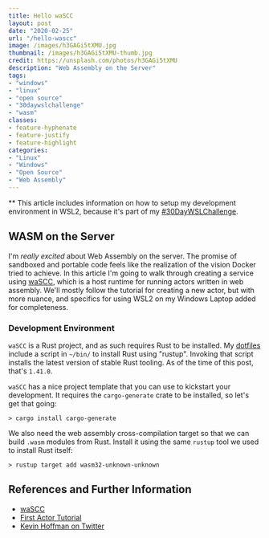 ```yaml
---
title: Hello waSCC
layout: post
date: "2020-02-25"
url: "/hello-wascc"
image: /images/h3GAGi5tXMU.jpg
thumbnail: /images/h3GAGi5tXMU-thumb.jpg
credit: https://unsplash.com/photos/h3GAGi5tXMU
description: "Web Assembly on the Server"
tags:
- "windows"
- "linux"
- "open source"
- "30daywslchallenge"
- "wasm"
classes:
- feature-hyphenate
- feature-justify
- feature-highlight
categories:
- "Linux"
- "Windows"
- "Open Source"
- "Web Assembly"
---
```



** This article includes information on how to setup my development environment in WSL2, because it's part of my [#30DayWSLChallenge](/windows-for-open-source-development).

## WASM on the Server

I'm *really excited* about Web Assembly on the server. The promise of sandboxed and portable code feels like the realization of the vision Docker tried to achieve. In this article I'm going to walk through creating a service using [waSCC](https://wascc.dev/), which is a host runtime for running actors written in web assembly. We'll mostly follow the tutorial for creating a new actor, but with more nuance, and specifics for using WSL2 on my Windows Laptop added for completeness.

### Development Environment

`waSCC` is a Rust project, and as such requires Rust to be installed. My [dotfiles](https://github.com/bketelsen/dotfiles/blob/master/bin/setup/executable_rust.sh) include a script in `~/bin/` to install Rust using "rustup". Invoking that script installs the latest version of stable Rust tooling. As of the time of this post, that's `1.41.0`.

`waSCC` has a nice project template that you can use to kickstart your development. It requires the `cargo-generate` crate to be installed, so let's get that going:

```
> cargo install cargo-generate
```

We also need the web assembly cross-compilation target so that we can build `.wasm` modules from Rust. Install it using the same `rustup` tool we used to install Rust itself:

```
> rustup target add wasm32-unknown-unknown
```


## References and Further Information

* [waSCC](https://wascc.dev)
* [First Actor Tutorial](https://wascc.dev/tutorials/first-actor/)
* [Kevin Hoffman on Twitter](https://twitter.com/kevinhoffman)